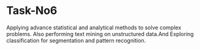 # Task-No6
Applying advance statistical and analytical methods to solve complex problems. Also performing text mining on unstructured data.And Exploring classification for segmentation and pattern recognition.
